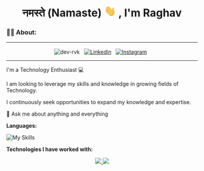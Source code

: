 <!--- [![Matrix SVG](https://raw.githubusercontent.com/rodrigograca31/rodrigograca31/master/matrix.svg)](https://www.youtube.com/watch?v=SDkAGkd4NLc)
 -->
<h1 align="Center">  नमस्ते (Namaste) <img src="https://raw.githubusercontent.com/ABSphreak/ABSphreak/master/gifs/Hi.gif" height ="30 px"/> , I'm Raghav</h1>

### 👨‍💻 About:
<hr>
<div align="center">
<span>  <img align="center" src="https://komarev.com/ghpvc/?username=dev-rvk&style=for-the-badge&label=Profile%20views&color=0e75b6" alt="dev-rvk" />&nbsp;&nbsp;</span>
<span><a href="https://www.linkedin.com/in/raghav-korde/" target="_blank"><img align="center" src="https://img.shields.io/badge/LinkedIn-0077B5?style=for-the-badge&logo=linkedin&logoColor=white" alt="Linkedin" /></a>&nbsp;&nbsp;
</span>
<span><a href="https://www.instagram.com/raghav_korde/" target="_blank"><img align="center" src="https://img.shields.io/badge/Instagram-E4405F?style=for-the-badge&logo=instagram&logoColor=white" alt="Instagram" /></a>&nbsp;&nbsp;
</span>
</div>
<hr>

I'm a Technology Enthusiast  💻

I am looking to leverage my skills and knowledge in growing fields of Technology.

I continuously seek opportunities to expand my knowledge and expertise. 

💬 Ask me about anything and everything 



**Languages:**

![My Skills](https://skillicons.dev/icons?i=py,ts,js,cpp,c)


**Technologies I have worked with:**
<p align="center">
  <a href="https://skillicons.dev">
     <img src="https://skillicons.dev/icons?i=react,express,nodejs,prisma,mongodb,vite,sqlite,flask,npm,linux,vscode,pycharm,webstorm,postman,github"/>
     <img src="https://skillicons.dev/icons?i=latex,vercel,materialui,bootstrap,ps,pr,bash" />
  </a>
</p>

